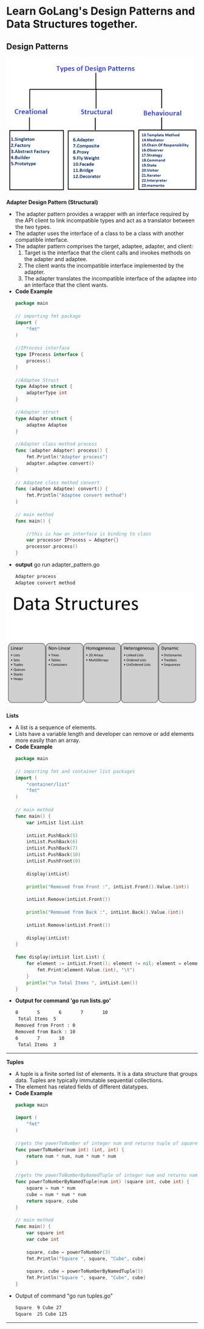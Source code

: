 <h1>Learn GoLang's Design Patterns and Data Structures together.</h1>
<h2>Design Patterns</h2>

![GOF Design Patterns Categories](images/0-designpatterns.png)

<b>Adapter Design Pattern (Structural)</b>

<ul>
<li>
The adapter pattern provides a wrapper with an interface required by the API client to link incompatible types and act as a translator between the two types.</li>
<li>
The adapter uses the interface of a class to be a class with another compatible interface.</li>
<li>The adapter pattern comprises the target, adaptee, adapter, and client:
<ol>
<li>
Target is the interface that the client calls and invokes methods on the adapter and adaptee.
</li>
<li>
The client wants the incompatible interface implemented by the adapter.
</li>
<li>
The adapter translates the incompatible interface of the adaptee into an interface that the client wants.
</li>
</ol>
</li>
<li> <b>Code Example</b>

```go
package main

// importing fmt package
import (
	"fmt"
)

//IProcess interface
type IProcess interface {
	process()
}

//Adaptee Struct
type Adaptee struct {
	adapterType int
}

//Adapter struct
type Adapter struct {
	adaptee Adaptee
}

//Adapter class method process
func (adapter Adapter) process() {
	fmt.Println("Adapter process")
	adapter.adaptee.convert()
}

// Adaptee class method convert
func (adaptee Adaptee) convert() {
	fmt.Println("Adaptee convert method")
}

// main method
func main() {

	//this is how an interface is binding to class
	var processor IProcess = Adapter{}
	processor.process()
}

```

</li>
<li> <b> output</b> go run adapter_pattern.go <br/>

```cmd
Adapter process
Adaptee convert method
```

</li>
</li>
</ul>

</hr>

![Data structure Categories](images/1-DataStructure-Categories.png)


<b>Lists</b>

<ul>
<li>A list is a sequence of elements.</li>
<li>Lists have a variable length and developer can remove or add elements more easily than an array.</li>
<li><b> Code Example </b>

```go
package main

// importing fmt and container list packages
import (
	"container/list"
	"fmt"
)

// main method
func main() {
	var intList list.List

	intList.PushBack(5)
	intList.PushBack(6)
	intList.PushBack(7)
	intList.PushBack(10)
	intList.PushFront(0)

	display(intList)

	println("Removed from Front :", intList.Front().Value.(int))

	intList.Remove(intList.Front())

	println("Removed from Back :", intList.Back().Value.(int))

	intList.Remove(intList.Front())

	display(intList)
}

func display(intList list.List) {
	for element := intList.Front(); element != nil; element = element.Next() {
		fmt.Print(element.Value.(int), "\t")
	}
	println("\n Total Items ", intList.Len())
}

```

</li>
<li>
<b> Output for command 'go run lists.go' </b>

```cmd
0       5       6       7       10
 Total Items  5
Removed from Front : 0
Removed from Back : 10
6       7       10
 Total Items  3
```

</li>
</ul>
<hr/>
<b>Tuples</b> <br/>
<ul>
<li>A tuple is a finite sorted list of elements. It is a data structure that groups data. Tuples are typically immutable sequential collections. </li>
<li>The element has related fields of different datatypes.</li>
<li> <b> Code Example</b>

```go
package main

import (
	"fmt"
)

//gets the powerToNumber of integer num and returns tuple of square of num and cube of num
func powerToNumber(num int) (int, int) {
	return num * num, num * num * num
}

//gets the powerToNumberByNamedTuple of integer num and returns named tuple of square of num and cube of num
func powerToNumberByNamedTuple(num int) (square int, cube int) {
	square = num * num
	cube = num * num * num
	return square, cube
}

// main method
func main() {
	var square int
	var cube int

	square, cube = powerToNumber(3)
	fmt.Println("Square ", square, "Cube", cube)

	square, cube = powerToNumberByNamedTuple(5)
	fmt.Println("Square ", square, "Cube", cube)
}
```

</li>
<li> Output of command "go run tuples.go" <br/>

```cmd
Square  9 Cube 27
Square  25 Cube 125
```

</li>
</ul>
<hr/>
